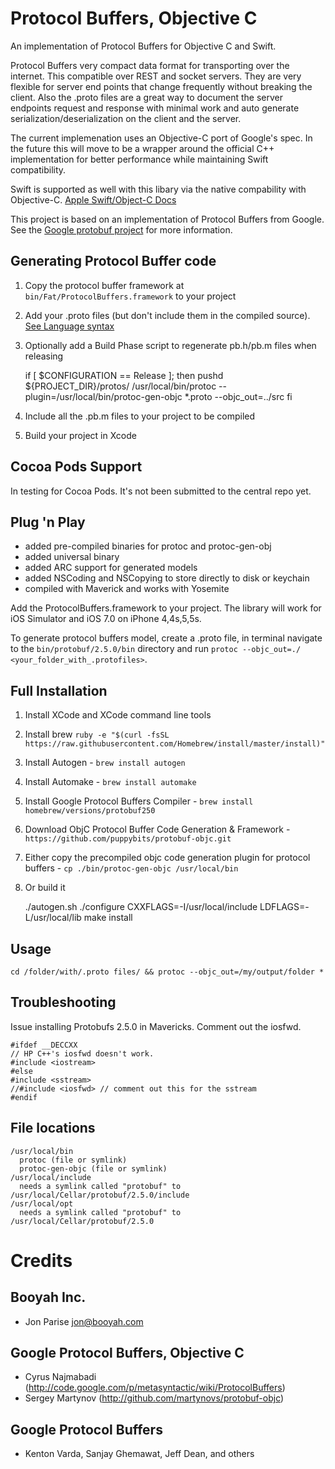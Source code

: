 # Protocol Buffers, Objective C

An implementation of Protocol Buffers for Objective C and Swift.

Protocol Buffers very compact data format for transporting over the internet. This compatible over REST and socket servers. They are very flexible for server end points that change frequently without breaking the client. Also the .proto files are a great way to document the server endpoints request and response with minimal work and auto generate serialization/deserialization on the client and the server. 

The current implemenation uses an Objective-C port of Google's spec. In the future this will move to be a wrapper around the official C++ implementation for better performance while maintaining Swift compatibility.

Swift is supported as well with this libary via the native compability with Objective-C. [Apple Swift/Object-C Docs][appl-swift]

[appl-swift]: https://developer.apple.com/library/prerelease/ios/documentation/Swift/Conceptual/BuildingCocoaApps/MixandMatch.html#//apple_ref/doc/uid/TP40014216-CH10-XID_75

This project is based on an implementation of Protocol Buffers from Google.  See the
[Google protobuf project][g-protobuf] for more information.

[g-protobuf]: https://developers.google.com/protocol-buffers

## Generating Protocol Buffer code


1. Copy the protocol buffer framework at `bin/Fat/ProtocolBuffers.framework` to your project
2. Add your .proto files (but don't include them in the compiled source). [See Language syntax][g-proto] 
3. Optionally add a Build Phase script to regenerate pb.h/pb.m files when releasing

	if [ $CONFIGURATION == Release ]; then
	    pushd ${PROJECT_DIR}/protos/
		/usr/local/bin/protoc --plugin=/usr/local/bin/protoc-gen-objc *.proto --objc_out=../src
	fi
4. Include all the .pb.m files to your project to be compiled
5. Build your project in Xcode

[g-proto]: https://developers.google.com/protocol-buffers/docs/proto

## Cocoa Pods Support

In testing for Cocoa Pods. It's not been submitted to the central repo yet.

## Plug 'n Play

* added pre-compiled binaries for protoc and protoc-gen-obj
* added universal binary
* added ARC support for generated models
* added NSCoding and NSCopying to store directly to disk or keychain
* compiled with Maverick and works with Yosemite

Add the ProtocolBuffers.framework to your project. The library will work for iOS Simulator and iOS 7.0 on iPhone 4,4s,5,5s.  

To generate protocol buffers model, create a .proto file, in terminal navigate to the `bin/protobuf/2.5.0/bin` directory and run `protoc --objc_out=./ <your_folder_with_.protofiles>`.



## Full Installation

1. Install XCode and XCode command line tools
2. Install brew `ruby -e "$(curl -fsSL https://raw.githubusercontent.com/Homebrew/install/master/install)"`
3. Install Autogen - `brew install autogen`
5. Install Automake - `brew install automake`
6. Install Google Protocol Buffers Compiler - `brew install homebrew/versions/protobuf250`
7. Download ObjC Protocol Buffer Code Generation & Framework - `https://github.com/puppybits/protobuf-objc.git`
8. Either copy the precompiled objc code generation plugin for protocol buffers - `cp ./bin/protoc-gen-objc /usr/local/bin`
7. Or build it

	./autogen.sh
	./configure CXXFLAGS=-I/usr/local/include LDFLAGS=-L/usr/local/lib
	make install

## Usage

`cd /folder/with/.proto files/ && protoc --objc_out=/my/output/folder *`

## Troubleshooting

Issue installing Protobufs 2.5.0 in Mavericks. Comment out the iosfwd.  

    #ifdef __DECCXX
    // HP C++'s iosfwd doesn't work.
    #include <iostream>
    #else
    #include <sstream>
    //#include <iosfwd> // comment out this for the sstream
    #endif

## File locations

    /usr/local/bin 
      protoc (file or symlink)
      protoc-gen-objc (file or symlink)
    /usr/local/include
      needs a symlink called "protobuf" to /usr/local/Cellar/protobuf/2.5.0/include
    /usr/local/opt
      needs a symlink called "protobuf" to /usr/local/Cellar/protobuf/2.5.0


# Credits

Booyah Inc.
-------------------------------------------------------------------------------
- Jon Parise <jon@booyah.com>


Google Protocol Buffers, Objective C
-------------------------------------------------------------------------------
- Cyrus Najmabadi  (http://code.google.com/p/metasyntactic/wiki/ProtocolBuffers)
- Sergey Martynov  (http://github.com/martynovs/protobuf-objc)


Google Protocol Buffers
-------------------------------------------------------------------------------
- Kenton Varda, Sanjay Ghemawat, Jeff Dean, and others
